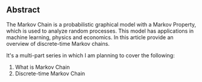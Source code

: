 ## Abstract

The Markov Chain is a probabilistic graphical model with a Markov Property, which is used to analyze random processes. This model has applications in machine learning, physics and economics. In this article provide an overview of discrete-time Markov chains.

It's a multi-part series in which I am planning to cover the following:

1. What is Markov Chain
2. Discrete-time Markov Chain
